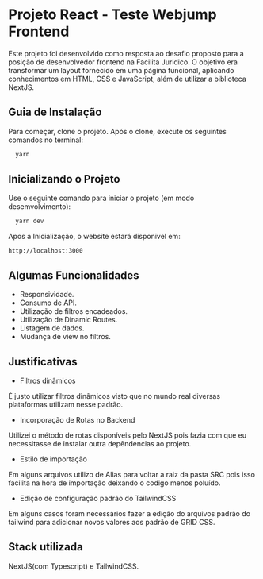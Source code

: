 
# Projeto React - Teste Webjump Frontend

Este projeto foi desenvolvido como resposta ao desafio proposto para a posição de desenvolvedor frontend na Facilita Juridico. O objetivo era transformar um layout fornecido em uma página funcional, aplicando conhecimentos em HTML, CSS e JavaScript, além de utilizar a biblioteca NextJS.


## Guia de Instalação


Para começar, clone o projeto. Após o clone, execute os seguintes comandos no terminal:

```bash
  yarn 
```
    
    
## Inicializando o Projeto

Use o seguinte comando para iniciar o projeto (em modo desemvolvimento):

```bash
  yarn dev
```
    
Apos a Inicialização, o website estará disponivel em:

```
http://localhost:3000
```


## Algumas Funcionalidades

- Responsividade.
- Consumo de API.
- Utilização de filtros encadeados.
- Utilização de Dinamic Routes.
- Listagem de dados.
- Mudança de view no filtros.


## Justificativas

- Filtros dinâmicos

É justo utilizar filtros dinâmicos visto que no mundo real diversas plataformas utilizam nesse padrão.

- Incorporação de Rotas no Backend

Utilizei o método de rotas disponíveis pelo NextJS pois fazia com que eu necessitasse de instalar outra depêndencias ao projeto.

- Estilo de importação

Em alguns arquivos utilizo de Alias para voltar a raiz da pasta SRC pois isso facilita na hora de importação deixando o codigo menos poluído.

- Edição de configuração padrão do TailwindCSS

Em alguns casos foram necessários fazer a edição do arquivos padrão do tailwind para adicionar novos valores aos padrão de GRID CSS.



## Stack utilizada

 NextJS(com Typescript) e TailwindCSS.
